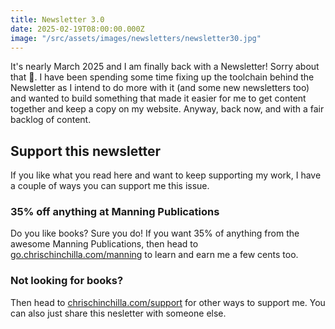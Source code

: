 ```yaml
---
title: Newsletter 3.0
date: 2025-02-19T08:00:00.000Z
image: "/src/assets/images/newsletters/newsletter30.jpg"
---
```


It's nearly March 2025 and I am finally back with a Newsletter! Sorry about that 😬. I have been spending some time fixing up the toolchain behind the Newsletter as I intend to do more with it (and some new newsletters too) and wanted to build something that made it easier for me to get content together and keep a copy on my website. Anyway, back now, and with a fair backlog of content.

## Support this newsletter

If you like what you read here and want to keep supporting my work, I have a couple of ways you can support me this issue.

### 35% off anything at Manning Publications

Do you like books? Sure you do! If you want 35% of anything from the awesome Manning Publications, then head to [go.chrischinchilla.com/manning](https://go.chrischinchilla.com/manning) to learn and earn me a few cents too.

### Not looking for books?

Then head to [chrischinchilla.com/support](https//chrischinchilla.com/support) for other ways to support me. You can also just share this nesletter with someone else.